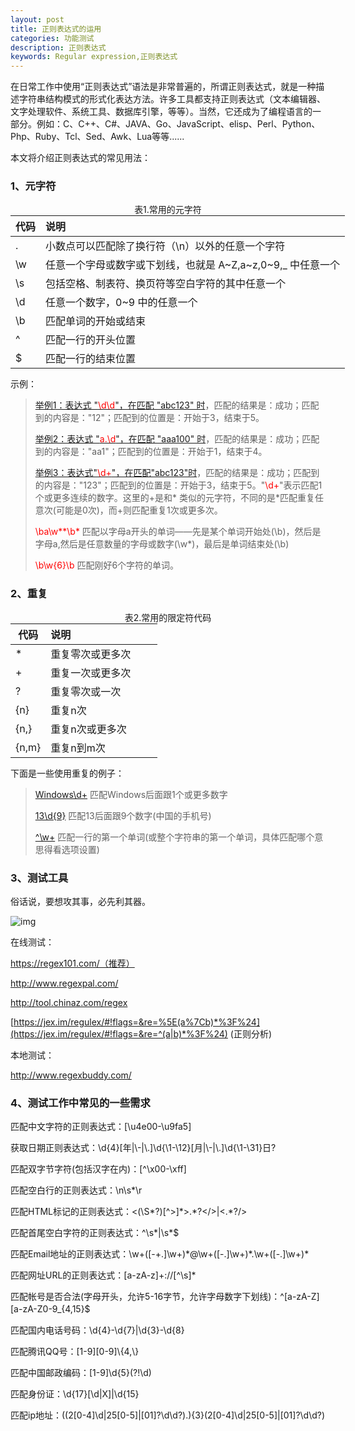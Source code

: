 ```yaml
---
layout: post
title: 正则表达式的运用
categories: 功能测试
description: 正则表达式
keywords: Regular expression,正则表达式
---
```


在日常工作中使用“正则表达式”语法是非常普遍的，所谓正则表达式，就是一种描述字符串结构模式的形式化表达方法。许多工具都支持正则表达式（文本编辑器、文字处理软件、系统工具、数据库引擎，等等）。当然，它还成为了编程语言的一部分。例如：C、C++、C#、JAVA、Go、JavaScript、elisp、Perl、Python、Php、Ruby、Tcl、Sed、Awk、Lua等等......

本文将介绍正则表达式的常见用法：

### 1、元字符



<center>表1.常用的元字符</center>

<table  style="width:600px; margin:auto;">
  <thead>
    <tr>
      <th>代码</th>
      <th align="left">说明</th>
    </tr>
  </thead>
  <tbody>
    <tr>
      <td>.</td>
      <td align="left">小数点可以匹配除了换行符（\n）以外的任意一个字符</td>
    </tr>
    <tr>
      <td>\w</td>
      <td align="left">任意一个字母或数字或下划线，也就是 A~Z,a~z,0~9,_ 中任意一个</td>
    </tr>
    <tr>
      <td>\s</td>
      <td align="left">包括空格、制表符、换页符等空白字符的其中任意一个</td>
    </tr>
    <tr>
      <td>\d</td>
      <td align="left">任意一个数字，0~9 中的任意一个</td>
    </tr>
    <tr>
      <td>\b</td>
      <td align="left">匹配单词的开始或结束</td>
    </tr>
    <tr>
      <td>^</td>
      <td align="left">匹配一行的开头位置</td>
    </tr>
    <tr>
      <td>$</td>
      <td align="left">匹配一行的结束位置</td>
    </tr>
  </tbody>
</table>


示例：

>[举例1：表达式 "<font color="red">\d\d</font>"，在匹配 "abc123" 时](http://www.regexlab.com/zh/workshop.asp?pat=\d\d&txt=abc123)，匹配的结果是：成功；匹配到的内容是："12"；匹配到的位置是：开始于3，结束于5。
>
>[举例2：表达式 "<font color="red">a.\d</font>"，在匹配 "aaa100" 时](http://www.regexlab.com/zh/workshop.asp?pat=a.\d&txt=aaa100)，匹配的结果是：成功；匹配到的内容是："aa1"；匹配到的位置是：开始于1，结束于4。
>
>[举例3：表达式"<font color="red">\d+</font>"，在匹配"abc123"时](http://www.regexlab.com/zh/workshop.htm?pat=%5Cd%2B&txt=abc123&dlt=0)，匹配的结果是：成功；匹配到的内容是："123"；匹配到的位置是：开始于3，结束于5。"<font color="red">\d+</font>"表示匹配1个或更多连续的数字。这里的+是和* 类似的元字符，不同的是*匹配重复任意次(可能是0次)，而+则匹配重复1次或更多次。
> 
><font color="red">\ba\w**\b*</font> 
匹配以字母a开头的单词——先是某个单词开始处(\b)，然后是字母a,然后是任意数量的字母或数字(\w*)，最后是单词结束处(\b)
> 
><font color="red">\b\w{6}\b</font>
匹配刚好6个字符的单词。



### 2、重复

<center>表2.常用的限定符代码</center>

<table  style="width:600px; margin:auto;">
  <thead>
    <tr>
      <th>代码</th>
      <th align="left">说明</th>
    </tr>
  </thead>
  <tbody>
    <tr>
      <td>*</td>
      <td align="left">重复零次或更多次&nbsp;&nbsp;&nbsp;&nbsp;&nbsp;&nbsp;&nbsp;&nbsp;</td>
    </tr>
    <tr>
      <td>+</td>
      <td align="left">重复一次或更多次</td>
    </tr>
    <tr>
      <td>?</td>
      <td align="left">重复零次或一次</td>
    </tr>
    <tr>
      <td>{n}</td>
      <td align="left">重复n次</td>
    </tr>
    <tr>
      <td>{n,}</td>
      <td align="left">重复n次或更多次</td>
    </tr>
    <tr>
      <td>{n,m}</td>
      <td align="left">重复n到m次</td>
    </tr>
  </tbody>
</table>


下面是一些使用重复的例子：

>[Windows\d+](http://www.regexlab.com/zh/workshop.htm?pat=Windows%5Cd%2B&rto=1&txt=Windows12345%0AWindowsaaaaa%0AWindows%u55EF%u55EF%u55EF%u55EF%u55EF%u55EF&dlt=0)   匹配Windows后面跟1个或更多数字
> 
>[13\d{9}](http://www.regexlab.com/zh/workshop.htm?pat=Windows%5Cd%2B&rto=1&txt=Windows12345%0AWindowsaaaaa%0AWindows%u55EF%u55EF%u55EF%u55EF%u55EF%u55EF&dlt=0)            匹配13后面跟9个数字(中国的手机号)
>
>[^\w+](http://www.regexlab.com/zh/workshop.htm?pat=Windows%5Cd%2B&rto=1&txt=Windows12345%0AWindowsaaaaa%0AWindows%u55EF%u55EF%u55EF%u55EF%u55EF%u55EF&dlt=0)                 匹配一行的第一个单词(或整个字符串的第一个单词，具体匹配哪个意思得看选项设置)



### 3、测试工具

俗话说，要想攻其事，必先利其器。

![img](http://km.oa.com/files/photos/captures/201810/1539061573_1_w290_h52.png)

在线测试：

https://regex101.com/（推荐）

http://www.regexpal.com/

http://tool.chinaz.com/regex

[https://jex.im/regulex/#!flags=&re=%5E(a%7Cb)*%3F%24](https://jex.im/regulex/#!flags=&re=^(a|b)*%3F%24) \(正则分析)

本地测试：

http://www.regexbuddy.com/



### 4、测试工作中常见的一些需求

匹配中文字符的正则表达式：[\u4e00-\u9fa5] 　　

获取日期正则表达式：\d{4}[年|\\-|\\.]\d{\1-\12}[月|\\-|\\.]\d{\1-\31}日? 　　　

匹配双字节字符(包括汉字在内)：\[^\x00-\xff]　　

匹配空白行的正则表达式：\n\s*\r 　

匹配HTML标记的正则表达式：<(\S\*?)\[^>]\*>.\*?</>|<.*?/> 　

匹配首尾空白字符的正则表达式：^\s*|\s\*$　　

匹配Email地址的正则表达式：\w+([-+.]\w+)\*@\w+([-.]\w+)\*\.\w+([-.]\w+)*　

匹配网址URL的正则表达式：[a-zA-z]+://\[^\s]*　　

匹配帐号是否合法(字母开头，允许5-16字节，允许字母数字下划线)：^\[a-zA-Z][a-zA-Z0-9_{4,15}$　　

匹配国内电话号码：\d{4}-\d{7}|\d{3}-\d{8}　

匹配腾讯QQ号：\[1-9][0-9]\\{4,\\}　　

匹配中国邮政编码：[1-9]\d{5}(?!\d)　　

匹配身份证：\d{17}[\d|X]|\d{15}　

匹配ip地址：((2[0-4]\d|25[0-5]|[01]?\d\d?)\.){3}(2[0-4]\d|25[0-5]|[01]?\d\d?)


